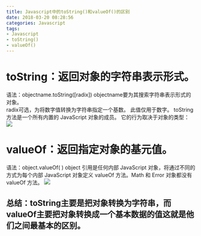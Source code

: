 ```yaml
---
title: Javascript中的toString()和valueOf()的区别
date: 2018-03-20 08:28:56
categories: Javascript
tags:
- Javascript
- toString()
- valueOf()
---
```


# toString：返回对象的字符串表示形式。
语法：objectname.toString([radix])
objectname要为其搜索字符串表示形式的对象。  
radix可选，为将数字值转换为字符串指定一个基数。  此值仅用于数字。
toString 方法是一个所有内置的 JavaScript 对象的成员。
它的行为取决于对象的类型：
<img src="https://gss0.baidu.com/7Po3dSag_xI4khGko9WTAnF6hhy/zhidao/wh%3D600%2C800/sign=b8fe745c7ec6a7efb973a020cdca8369/6a600c338744ebf845a3b5bcd1f9d72a6159a767.jpg"/>

# valueOf：返回指定对象的基元值。
语法：object.valueOf( )
object 引用是任何内部 JavaScript 对象，将通过不同的方式为每个内部 JavaScript 对象定义 valueOf 方法。Math 和 Error 对象都没有 valueOf 方法。
<img src="https://gss0.baidu.com/7Po3dSag_xI4khGko9WTAnF6hhy/zhidao/wh%3D600%2C800/sign=ba1d04a298ef76c6d087f32dad26d1c2/f7246b600c338744b438f9ff590fd9f9d62aa0b0.jpg"/>

## 总结：toString主要是把对象转换为字符串，而valueOf主要把对象转换成一个基本数据的值这就是他们之间最基本的区别。
